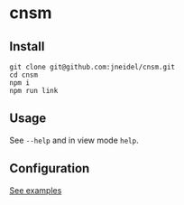 # cnsm

## Install

```
git clone git@github.com:jneidel/cnsm.git
cd cnsm
npm i
npm run link
```

## Usage

See `--help` and in view mode `help`.

<!--
## Adding a new type

- Add it to the `MediaData` type in `lib/Media.ts`
- Add the list shorthand to `translateType` in `lib/Media.ts`
- Add whever the descriptor or the name is the list display value to the switch in `evalDescriptor` of `lib/Media.ts`
- Add the default thing to do with the `name` in `open` of `lib/Media.ts`
- Add type to filter validation in `lib/render.ts` in `validateFilters`
-->

## Configuration

[See examples](example_config)
